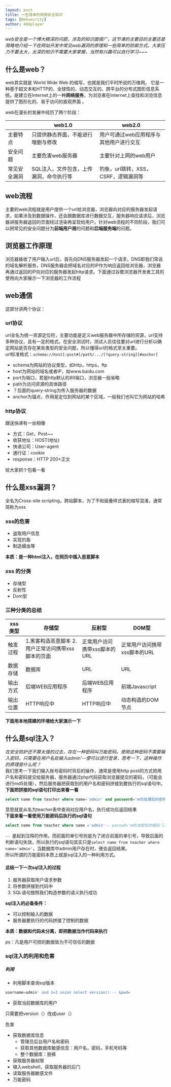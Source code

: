 ```yaml
---
layout: post
title: 一些简单的网络安全知识
tags: [Websecrity]
author: 404player
---
```


*web安全是一个博大精深的问题，涉及的知识面很广，这节课的主要目的主要还是简略地介绍一下在网站开发中常见web漏洞的原理和一些简单的防御方式。大家压力不要太大，太深的知识不需要大家掌握，当然有兴趣可以自行学习~~~*
 


## 什么是web？

web其实就是 World Wide Web 的缩写，也就是我们平时所说的万维网。 它是一种基于超文本和HTTP的、全球性的、动态交互的、跨平台的分布式图形信息系统。是建立在Internet上的一种**网络服务**，为浏览者在Internet上查找和浏览信息提供了图形化的、易于访问的直观界面 。  

web在漫长的发展中经历了两个阶段：

|              | web1.0                                  | web2.0                               |
| ----------| --------------------------------------- | --------------------------------------- |
|   主要特点   | 只提供静态界面，不能进行增删与修改      | 用户可通过web应用程序与其他用户进行交互 |
|   安全问题   | 主要危害web服务器                       | 主要针对上网的web用户                   |
| 常见安全漏洞 | SQL注入，文件包含，上传漏洞，命令执行等 | 钓鱼，url跳转，XSS，CSRF，逻辑漏洞等    |

## web流程

主要的web流程就是用户提供一个url给浏览器，浏览器向对应的服务器发起请求，如果涉及到数据操作，还会跟数据库进行数据交互，服务器响应请求后，浏览器讲服务器返回的页面经过渲染再呈现给用户。针对web流程的不同阶段，我们可以把常见的安全问题分为**前端用户层**的问题和**后端服务端**的问题。

## 浏览器工作原理

浏览器接收了用户输入url后，首先向DNS服务器发起一个请求，DNS即我们常说的域名解析服务，DNS服务器会把域名对应的IP作为响应返回给浏览器，浏览器再通过返回的IP向对应的服务器发起http请求。下面通过谷歌浏览器开发者工具的使用向大家展示一下浏览器的工作流程

## web通信

这部分讲两个协议：

### url协议

url全名为统一资源定位符，主要功能是定义web服务器中所存储的资源，url支持多种协议，且有一定的格式。在安全测试时，测试人员往往要对url进行分析以确定网站是否存在某些类型的安全问题，所以懂得url的格式至关重要。  
url标准格式：`schema://host[:post#]/path/.../[?query-string][#anchor]`

- schema为网站的协议类型，如http，https，ftp
- host为网站的域名或者IP，如www.baidu.com
- port为端口，若是http默认的80端口，浏览器一般省略
- path为访问资源的具体路径
- ？后面的query-string为传入服务器的数据
- anchor为锚点，作用是定位到网站的某个区域，一般我们也叫它为网站的哈希

### http协议

跟送快递有一丝相像

- 方式：Get，Post~~
- 收获地址：HOST(地址)
- 快递公司：User-agent
- 通行证：cookie
- response：HTTP 200+正文

给大家抓个包看一看

## 什么是xss漏洞？

全名为Cross-site scripting，跨站脚本，为了不和层叠样式表的缩写混淆，通常简称为xss

### xss的危害

- 盗取用户信息
- 实现钓鱼
- 制造蠕虫等

**本质：是一种html注入，在网页中插入恶意脚本**

### xss 的分类

- 存储型
- 反射性
- Dom型

### 三种分类的总结

| xss类型  | 存储型                                               | 反射型                       | DOM型                        |
| -------- | ---------------------------------------------------- | ---------------------------- | ---------------------------- |
| 触发过程 | 1.黑客构造恶意脚本   2.用户正常访问携带xss脚本的页面 | 正常用户访问携带xss脚本的URL | 正常用户访问携带xss脚本的URL |
| 数据存储 | 数据库                                               | URL                          | URL                          |
| 输出方式 | 后端WEB应用程序                                      | 后端WEB应用程序              | 前端Javascript               |
| 输出位置 | HTTP响应中                                           | HTTP响应中                   | 动态构造的DOM节点            |

**下面用本地搭建的环境给大家演示一下**

## 什么是sql注入？

*在安全防护还不算太强的过去，存在一种密码叫万能密码。使用这种密码不需要输入密码，只需要在用户名处输入admin'--便可以进行登录，思考一下，这种操作的原理是什么呢？*  
我们思考一下我们输入账号密码时背后的操作，通常是使用http post的方式把用户名和密码提交给服务器，服务器通过php代码获取浏览器提交的密码，（可能会进行md5处理），然后服务器把获取到的用户名和密码拼接到要执行的sql语句中。  
**下面把拼接的sql语句打印出来看一看**

```sql 
select name from teacher where name='admin' and password='md5处理后的密码'
```

意思就是从名为teacher表中查询对应用户名，执行成功后返回结果  
**下面来看一看使用万能密码后执行的sql语句**

```sql
select name from teacher where name ='admin'-- passwd='md5加密后的密码'limit 1
```

`-- `是起到注释的作用，而前面的单引号则是为了闭合前面的单引号，导致后面的判断语句失效，所以执行的sql语句其实只是``select name from teacher where name='admin'``，当数据库中admin用户存在时，便会返回结果。  
所以所谓的万能密码本质上就是sql注入的一种利用方式。

#### 总结一下一次sql注入的过程

1. 服务器获取用户请求参数
2. 将参数拼接到代码中
3. SQL语句按照我们构造参数的语义执行成功

**sql注入的必备条件：**

- 可以控制输入的数据
- 服务器要执行的代码拼接了控制的数据

**本质：数据和代码未分离，即把数据当作代码来执行**

ps：凡是用户可控的数据皆为不可信任的数据 

### sql注入的利用和危害

##### 利用

- 利用脚本查询sql版本  

```sql
username=admin' and 1=2 union select version() -- &pwd=
```

- 获取当前数据库的用户  

只需要把version（）改成user（）  

危害  

- 获取数据库信息
  - 管理员后台用户名和密码
  - 获取其他数据库敏感信息：用户名，密码，手机号码等
  - 整个数据库：脱裤
- 获取服务器权限
- 植入webshell，获取服务器的后门
- 读取服务器敏感文件
- 万能密码











